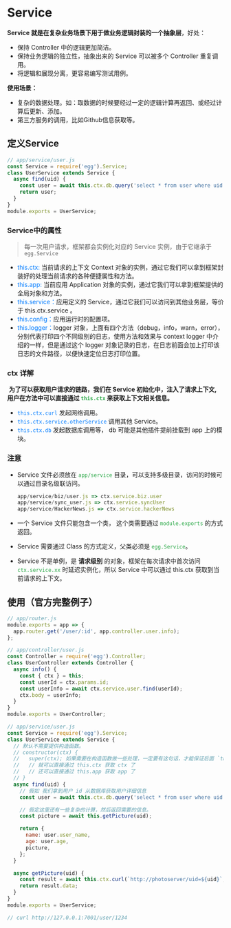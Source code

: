 # Service

**Service 就是在复杂业务场景下用于做业务逻辑封装的一个抽象层**，好处：

- 保持 Controller 中的逻辑更加简洁。
- 保持业务逻辑的独立性，抽象出来的 Service 可以被多个 Controller 重复调用。
- 将逻辑和展现分离，更容易编写测试用例。

**使用场景：**

- 复杂的数据处理。如：取数据的时候要经过一定的逻辑计算再返回、或经过计算后更新、添加。
- 第三方服务的调用，比如Github信息获取等。

## 定义Service

```javascript
// app/service/user.js
const Service = require('egg').Service;
class UserService extends Service {
  async find(uid) {
    const user = await this.ctx.db.query('select * from user where uid = ?', uid);
    return user;
  }
}
module.exports = UserService;
```

### Service中的属性

> 每一次用户请求，框架都会实例化对应的 Service 实例，由于它继承于 `egg.Service`

- <font color=#007bff >this.ctx:</font> 当前请求的上下文 Context 对象的实例，通过它我们可以拿到框架封装好的处理当前请求的各种便捷属性和方法。
- <font color=#007bff >this.app:</font> 当前应用 Application 对象的实例，通过它我们可以拿到框架提供的全局对象和方法。
- <font color=#007bff >this.service：</font>应用定义的 Service，通过它我们可以访问到其他业务层，等价于 this.ctx.service 。
- <font color=#007bff >this.config：</font>应用运行时的配置项。
- <font color=#007bff >this.logger：</font>logger 对象，上面有四个方法（debug，info，warn，error），分别代表打印四个不同级别的日志，使用方法和效果与 context logger 中介绍的一样，但是通过这个 logger 对象记录的日志，在日志前面会加上打印该日志的文件路径，以便快速定位日志打印位置。

### ctx 详解

​	**为了可以获取用户请求的链路，我们在 Service 初始化中，注入了请求上下文, 用户在方法中可以直接通过 <font color=#28a745 >`this.ctx` </font>来获取上下文相关信息。**

- <font color=#007bff >`this.ctx.curl` </font>发起网络调用。
- <font color=#007bff >`this.ctx.service.otherService` </font>调用其他 Service。
- <font color=#007bff >`this.ctx.db`</font> 发起数据库调用等， db 可能是其他插件提前挂载到 app 上的模块。

### 注意

- Service 文件必须放在 <font color=#28a745 >`app/service` </font>目录，可以支持多级目录，访问的时候可以通过目录名级联访问。

  ```javascript
  app/service/biz/user.js => ctx.service.biz.user
  app/service/sync_user.js => ctx.service.syncUser
  app/service/HackerNews.js => ctx.service.hackerNews
  ```

- 一个 Service 文件只能包含一个类， 这个类需要通过<font color=#28a745 > `module.exports` </font>的方式返回。

- Service 需要通过 Class 的方式定义，父类必须是 <font color=#28a745 >`egg.Service`</font>。

- Service 不是单例，是 **请求级别** 的对象，框架在每次请求中首次访问 <font color=#28a745 >`ctx.service.xx` </font>时延迟实例化，所以 Service 中可以通过 this.ctx 获取到当前请求的上下文。

## 使用（官方完整例子）

```javascript
// app/router.js
module.exports = app => {
  app.router.get('/user/:id', app.controller.user.info);
};

// app/controller/user.js
const Controller = require('egg').Controller;
class UserController extends Controller {
  async info() {
    const { ctx } = this;
    const userId = ctx.params.id;
    const userInfo = await ctx.service.user.find(userId);
    ctx.body = userInfo;
  }
}
module.exports = UserController;

// app/service/user.js
const Service = require('egg').Service;
class UserService extends Service {
  // 默认不需要提供构造函数。
  // constructor(ctx) {
  //   super(ctx); 如果需要在构造函数做一些处理，一定要有这句话，才能保证后面 `this.ctx`的使用。
  //   // 就可以直接通过 this.ctx 获取 ctx 了
  //   // 还可以直接通过 this.app 获取 app 了
  // }
  async find(uid) {
    // 假如 我们拿到用户 id 从数据库获取用户详细信息
    const user = await this.ctx.db.query('select * from user where uid = ?', uid);

    // 假定这里还有一些复杂的计算，然后返回需要的信息。
    const picture = await this.getPicture(uid);

    return {
      name: user.user_name,
      age: user.age,
      picture,
    };
  }

  async getPicture(uid) {
    const result = await this.ctx.curl(`http://photoserver/uid=${uid}`, { dataType: 'json' });
    return result.data;
  }
}
module.exports = UserService;

// curl http://127.0.0.1:7001/user/1234
```